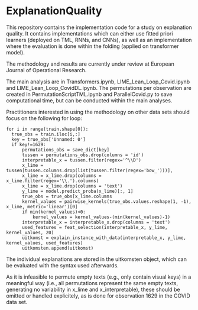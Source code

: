 # ExplanationQuality

This repository contains the implementation code for a study on explanation quality. It contains implementations which can either use fitted priori learners (deployed on TML, RNNs, and CNNs), as well as an implementation where the evaluation is done within the folding (applied on transformer model). 

The methodology and results are currently under review at European Journal of Operational Research.

The main analysis are in Transformers.ipynb, LIME_Lean_Loop_Covid.ipynb and LIME_Lean_Loop_CovidDL.ipynb. The permutations per observation are created in PermutationScriptTML.ipynb and ParallelCovid.py to save computational time, but can be conducted within the main analyses.

Practitioners interested in using the methodology on other data sets should focus on the following for loop:

```
for i in range(train.shape[0]):
  true_obs = train.iloc[i,:]
  key = true_obs['Unnamed: 0']
  if key!=1629:
      permutations_obs = save_dict[key]
      tussen = permutations_obs.drop(columns = 'id')
      interpretable_x = tussen.filter(regex='^\\D')
      x_lime = tussen[tussen.columns.drop(list(tussen.filter(regex='bow_')))],
      x_lime = x_lime.drop(columns = x_lime.filter(regex='\\.').columns)
      x_lime = x_lime.drop(columns = 'text')
      y_lime = model.predict_proba(x_lime)[:, 1]
      true_obs = true_obs[x_lime.columns
      kernel_values = pairwise_kernels(true_obs.values.reshape(1, -1), x_lime, metric='linear')[0]
      if min(kernel_values)<0:
          kernel_values = kernel_values-(min(kernel_values)-1)
      interpretable_x = interpretable_x.drop(columns = 'text')
      used_features = feat_selection(interpretable_x, y_lime, kernel_values, 20)
      uitkomst = explain_instance_with_data(interpretable_x, y_lime, kernel_values, used_features)
      uitkomsten.append(uitkomst)
```

The individual explanations are stored in the uitkomsten object, which can be evaluated with the syntax used afterwards.

As it is infeasible to permute empty texts (e.g., only contain visual keys) in a meaningful way (i.e., all permutations represent the same empty texts, generating no variability in x_lime and x_interpretable), these should be omitted or handled explicitely, as is done for observation 1629 in the COVID data set.
